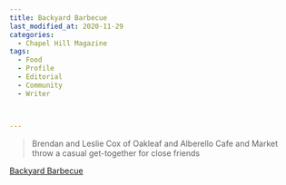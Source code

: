 ```yaml
---
title: Backyard Barbecue
last_modified_at: 2020-11-29
categories:
  - Chapel Hill Magazine
tags:
  - Food
  - Profile
  - Editorial 
  - Community
  - Writer



---
```


> Brendan and Leslie Cox of Oakleaf and Alberello Cafe and Market throw a casual get-together for close friends

[Backyard Barbecue](https://issuu.com/shannonmedia/docs/chmseptoct2016/58)
